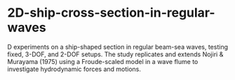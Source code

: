 # 2D-ship-cross-section-in-regular-waves
D experiments on a ship-shaped section in regular beam-sea waves, testing fixed, 3-DOF, and 2-DOF setups. The study replicates and extends Nojiri &amp; Murayama (1975) using a Froude-scaled model in a wave flume to investigate hydrodynamic forces and motions.
